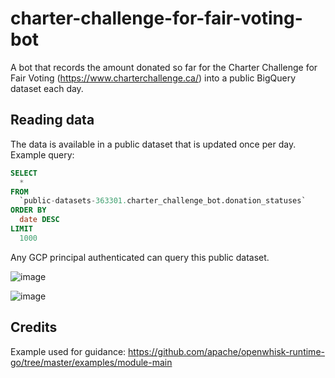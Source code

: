# charter-challenge-for-fair-voting-bot

A bot that records the amount donated so far for the Charter Challenge for Fair Voting (https://www.charterchallenge.ca/) into a public BigQuery dataset each day.

## Reading data

The data is available in a public dataset that is updated once per day. Example query:

```sql
SELECT
  *
FROM
  `public-datasets-363301.charter_challenge_bot.donation_statuses`
ORDER BY
  date DESC
LIMIT
  1000
```

Any GCP principal authenticated can query this public dataset.

![image](https://user-images.githubusercontent.com/7719209/191645414-da3f9216-40e2-41ba-9ff5-66728fd2b2c5.png)

![image](https://user-images.githubusercontent.com/7719209/191645928-6068d947-c777-41ab-ae94-0d38d3c56110.png)

## Credits

Example used for guidance: https://github.com/apache/openwhisk-runtime-go/tree/master/examples/module-main

